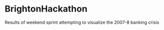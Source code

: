 BrightonHackathon
=================

Results of weekend sprint attempting to visualize the 2007-8 banking crisis
